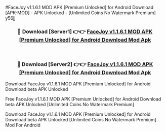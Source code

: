 #FaceJoy v1.1.6.1 MOD APK [Premium Unlocked] for Android Download [APK-MOD] - APK Unlocked - [Unlimited Coins No Watermark Premium] y56jj



<div align="center">

<h3>🔴 Download [Server1] 👉👉 <a href="https://momento.my/?title=FaceJoy_v1.1.6.1_MOD_APK_[Premium_Unlocked]_for_Android_Download">FaceJoy v1.1.6.1 MOD APK [Premium Unlocked] for Android Download Mod Apk</a></h3><br>

<h3>🔴 Download [Server2] 👉👉 <a href="https://momento.my/?title=FaceJoy_v1.1.6.1_MOD_APK_[Premium_Unlocked]_for_Android_Download">FaceJoy v1.1.6.1 MOD APK [Premium Unlocked] for Android Download Mod Apk</a></h3>
</div>



Download FaceJoy v1.1.6.1 MOD APK [Premium Unlocked] for Android Download beta APK Unlocked

Free FaceJoy v1.1.6.1 MOD APK [Premium Unlocked] for Android Download beta APK Unlocked [Unlimited Coins No Watermark Premium]

Download FaceJoy v1.1.6.1 MOD APK [Premium Unlocked] for Android Download beta APK Unlocked [Unlimited Coins No Watermark Premium] Mod For Android
